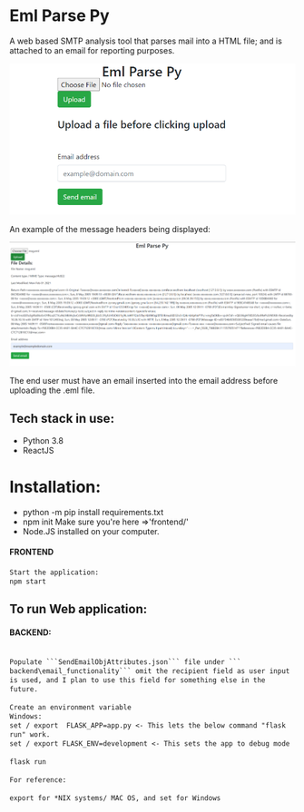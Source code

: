 # Eml Parse Py 

 A web based SMTP analysis tool that parses mail into a HTML file; and is attached to an email for reporting purposes.
 
 
![Eml Parse Py](eml_parse_py.png)


An example of the message headers being displayed:

![Eml Parse Py Headers](eml_parse_py_headers.png)

The end user must have an email inserted into the email address before uploading the .eml file. 

## Tech stack in use:

- Python 3.8
- ReactJS 

# Installation:

- python -m pip install requirements.txt
- npm init Make sure you're here =>'frontend/'
- Node.JS installed on your computer.

#### FRONTEND 

```
Start the application:
npm start 
```

## To run Web application:
#### BACKEND: 

```

Populate ```SendEmailObjAttributes.json``` file under ```  backend\email_functionality``` omit the recipient field as user input is used, and I plan to use this field for something else in the future.
 
Create an environment variable 
Windows:
set / export  FLASK_APP=app.py <- This lets the below command "flask run" work.
set / export FLASK_ENV=development <- This sets the app to debug mode 

flask run

For reference:

export for *NIX systems/ MAC OS, and set for Windows
```



